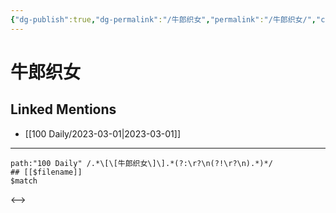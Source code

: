 ```yaml
---
{"dg-publish":true,"dg-permalink":"/牛郎织女","permalink":"/牛郎织女/","created":"2023-03-03T10:25:13.125+08:00","updated":"2023-03-03T10:25:13.478+08:00"}
---
```


# 牛郎织女

## Linked Mentions
- [[100 Daily/2023-03-01\|2023-03-01]]


---

```expander
path:"100 Daily" /.*\[\[牛郎织女\]\].*(?:\r?\n(?!\r?\n).*)*/
## [[$filename]]
$match
```

<-->